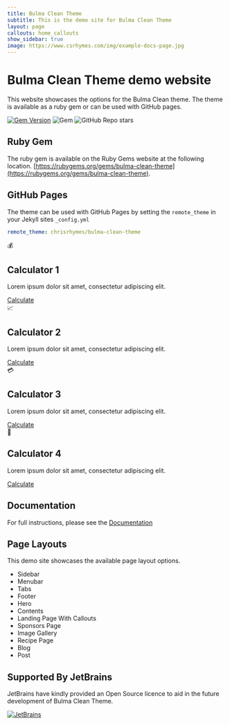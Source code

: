 ```yaml
---
title: Bulma Clean Theme
subtitle: This is the demo site for Bulma Clean Theme
layout: page
callouts: home_callouts
show_sidebar: true
image: https://www.csrhymes.com/img/example-docs-page.jpg
---
```


# Bulma Clean Theme demo website

This website showcases the options for the Bulma Clean theme. The theme is available as a ruby gem or can be used with GitHub pages. 

[![Gem Version](https://badge.fury.io/rb/bulma-clean-theme.svg)](https://badge.fury.io/rb/bulma-clean-theme)
![Gem](https://img.shields.io/gem/dt/bulma-clean-theme.svg)
![GitHub Repo stars](https://img.shields.io/github/stars/chrisrhymes/bulma-clean-theme?style=social)

## Ruby Gem

The ruby gem is available on the Ruby Gems website at the following location. [https://rubygems.org/gems/bulma-clean-theme](https://rubygems.org/gems/bulma-clean-theme).

## GitHub Pages

The theme can be used with GitHub Pages by setting the `remote_theme` in your Jekyll sites `_config.yml`

```yml
remote_theme: chrisrhymes/bulma-clean-theme
```

<div class="container mx-auto py-8">
  <div class="grid gap-4 px-4 md:grid-cols-3 lg:grid-cols-4">
    <div class="card w-80 bg-base-100 shadow-xl">
      <div class="card-body">
        <div class="flex items-center justify-center h-16 w-16 rounded-full bg-gray-100">
          <span class="text-gray-400 text-4xl">💰</span>
        </div>
        <h2 class="card-title mt-4 text-lg font-medium text-gray-900">Calculator 1</h2>
        <p class="card-text mt-2 text-gray-600">Lorem ipsum dolor sit amet, consectetur adipiscing elit.</p>
        <div class="card-actions justify-end">
          <a href="#" class="btn btn-primary mt-4">Calculate</a>
        </div>
      </div>
    </div>

<div class="card w-80 bg-base-100 shadow-xl">
      <div class="card-body">
        <div class="flex items-center justify-center h-16 w-16 rounded-full bg-gray-100">
          <span class="text-gray-400 text-4xl">📈</span>
        </div>
        <h2 class="card-title mt-4 text-lg font-medium text-gray-900">Calculator 2</h2>
        <p class="card-text mt-2 text-gray-600">Lorem ipsum dolor sit amet, consectetur adipiscing elit.</p>
        <div class="card-actions justify-end">
          <a href="#" class="btn btn-primary mt-4">Calculate</a>
        </div>
      </div>
    </div>

<div class="card w-80 bg-base-100 shadow-xl">
      <div class="card-body">
        <div class="flex items-center justify-center h-16 w-16 rounded-full bg-gray-100">
          <span class="text-gray-400 text-4xl">💳</span>
        </div>
        <h2 class="card-title mt-4 text-lg font-medium text-gray-900">Calculator 3</h2>
        <p class="card-text mt-2 text-gray-600">Lorem ipsum dolor sit amet, consectetur adipiscing elit.</p>
        <div class="card-actions justify-end">
          <a href="#" class="btn btn-primary mt-4">Calculate</a>
        </div>
      </div>
    </div>

<div class="card w-80 bg-base-100 shadow-xl">
      <div class="card-body">
        <div class="flex items-center justify-center h-16 w-16 rounded-full bg-gray-100">
          <span class="text-gray-400 text-4xl">🏦</span>
        </div>
        <h2 class="card-title mt-4 text-lg font-medium text-gray-900">Calculator 4</h2>
        <p class="card-text mt-2 text-gray-600">Lorem ipsum dolor sit amet, consectetur adipiscing elit.</p>
        <div class="card-actions justify-end">
          <a href="#" class="btn btn-primary mt-4">Calculate</a>
        </div>
      </div>
    </div>
  </div>
</div>


## Documentation

For full instructions, please see the [Documentation](/bulma-clean-theme/docs/)

## Page Layouts

This demo site showcases the available page layout options. 

* Sidebar
* Menubar
* Tabs
* Footer
* Hero
* Contents
* Landing Page With Callouts
* Sponsors Page
* Image Gallery
* Recipe Page
* Blog
* Post

## Supported By JetBrains

JetBrains have kindly provided an Open Source licence to aid in the future development of Bulma Clean Theme.

[![JetBrains](img/jetbrains-variant-4.svg)](https://www.jetbrains.com/?from=bulma-clean-theme)
